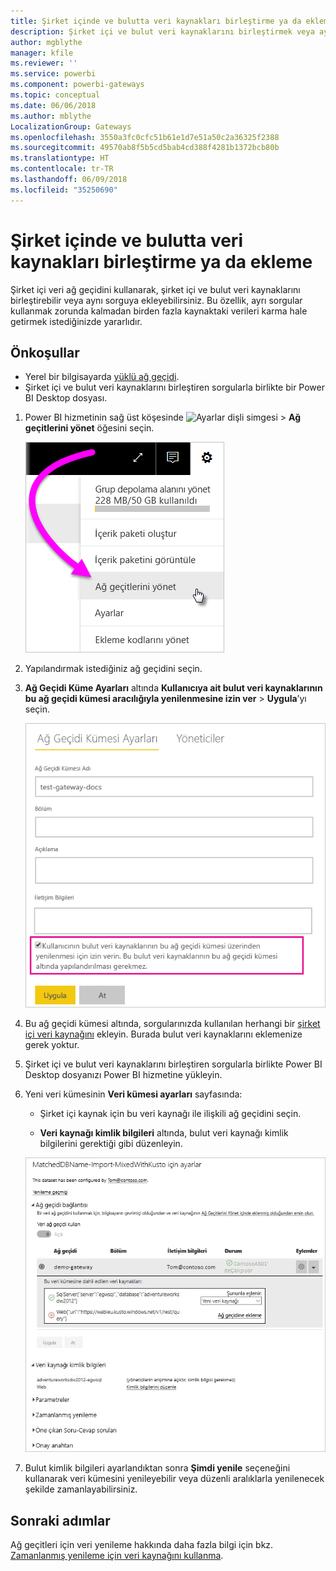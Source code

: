 ```yaml
---
title: Şirket içinde ve bulutta veri kaynakları birleştirme ya da ekleme
description: Şirket içi ve bulut veri kaynaklarını birleştirmek veya aynı sorguya eklemek için şirket içi veri ağ geçidini kullanın.
author: mgblythe
manager: kfile
ms.reviewer: ''
ms.service: powerbi
ms.component: powerbi-gateways
ms.topic: conceptual
ms.date: 06/06/2018
ms.author: mblythe
LocalizationGroup: Gateways
ms.openlocfilehash: 3550a3fc0cfc51b61e1d7e51a50c2a36325f2388
ms.sourcegitcommit: 49570ab8f5b5cd5bab4cd388f4281b1372bcb80b
ms.translationtype: HT
ms.contentlocale: tr-TR
ms.lasthandoff: 06/09/2018
ms.locfileid: "35250690"
---
```

# <a name="merge-or-append-on-premises-and-cloud-data-sources"></a>Şirket içinde ve bulutta veri kaynakları birleştirme ya da ekleme

Şirket içi veri ağ geçidini kullanarak, şirket içi ve bulut veri kaynaklarını birleştirebilir veya aynı sorguya ekleyebilirsiniz. Bu özellik, ayrı sorgular kullanmak zorunda kalmadan birden fazla kaynaktaki verileri karma hale getirmek istediğinizde yararlıdır.

## <a name="prerequisites"></a>Önkoşullar

- Yerel bir bilgisayarda [yüklü ağ geçidi](service-gateway-install.md).
- Şirket içi ve bulut veri kaynaklarını birleştiren sorgularla birlikte bir Power BI Desktop dosyası.

1. Power BI hizmetinin sağ üst köşesinde ![Ayarlar dişli simgesi](media/service-gateway-mashup-on-premises-cloud/icon-gear.png) > **Ağ geçitlerini yönet** öğesini seçin.

    ![Ağ geçitlerini yönet](media/service-gateway-mashup-on-premises-cloud/manage-gateways.png)

2. Yapılandırmak istediğiniz ağ geçidini seçin.

3. **Ağ Geçidi Küme Ayarları** altında **Kullanıcıya ait bulut veri kaynaklarının bu ağ geçidi kümesi aracılığıyla yenilenmesine izin ver** > **Uygula**’yı seçin.

    ![Bu ağ geçidi kümesi aracılığıyla yenile](media/service-gateway-mashup-on-premises-cloud/refresh-gateway-cluster.png)

4. Bu ağ geçidi kümesi altında, sorgularınızda kullanılan herhangi bir [şirket içi veri kaynağını](service-gateway-enterprise-manage-scheduled-refresh.md#add-a-data-source) ekleyin. Burada bulut veri kaynaklarını eklemenize gerek yoktur.

4. Şirket içi ve bulut veri kaynaklarını birleştiren sorgularla birlikte Power BI Desktop dosyanızı Power BI hizmetine yükleyin.

5. Yeni veri kümesinin **Veri kümesi ayarları** sayfasında:

    - Şirket içi kaynak için bu veri kaynağı ile ilişkili ağ geçidini seçin.

    - **Veri kaynağı kimlik bilgileri** altında, bulut veri kaynağı kimlik bilgilerini gerektiği gibi düzenleyin.

    ![Veri kümesi ayarları](media/service-gateway-mashup-on-premises-cloud/dataset-settings.png)

6. Bulut kimlik bilgileri ayarlandıktan sonra **Şimdi yenile** seçeneğini kullanarak veri kümesini yenileyebilir veya düzenli aralıklarla yenilenecek şekilde zamanlayabilirsiniz.


## <a name="next-steps"></a>Sonraki adımlar

Ağ geçitleri için veri yenileme hakkında daha fazla bilgi için bkz. [Zamanlanmış yenileme için veri kaynağını kullanma](service-gateway-enterprise-manage-scheduled-refresh.md#using-the-data-source-for-scheduled-refresh).